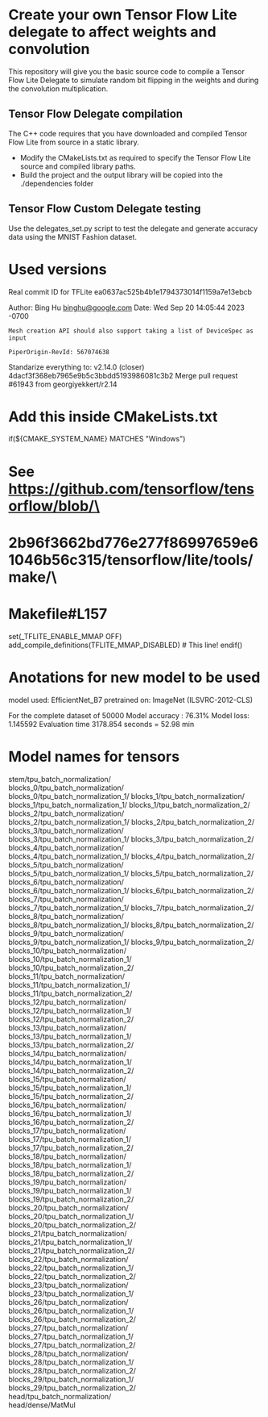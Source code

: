 # Create your own Tensor Flow Lite delegate to affect weights and convolution

This repository will give you the basic source code to compile a Tensor Flow Lite Delegate to simulate random bit flipping in the weights and during the convolution multiplication.

## Tensor Flow Delegate compilation

The C++ code requires that you have downloaded and compiled Tensor Flow Lite from source in a static library.

- Modify the CMakeLists.txt as required to specify the Tensor Flow Lite source and compiled library paths.
- Build the project and the output library will be copied into the ./dependencies folder 

## Tensor Flow Custom Delegate testing

Use the delegates_set.py script to test the delegate and generate accuracy data using the MNIST Fashion dataset.

# Used versions

Real commit ID for TFLite
ea0637ac525b4b1e1794373014f1159a7e13ebcb

Author: Bing Hu <binghu@google.com>
Date:   Wed Sep 20 14:05:44 2023 -0700

    Mesh creation API should also support taking a list of DeviceSpec as input

    PiperOrigin-RevId: 567074638

Standarize everything to:
v2.14.0 (closer) 4dacf3f368eb7965e9b5c3bbdd5193986081c3b2
Merge pull request #61943 from georgiyekkert/r2.14

# Add this inside CMakeLists.txt
if(${CMAKE_SYSTEM_NAME} MATCHES "Windows")
  # See https://github.com/tensorflow/tensorflow/blob/\
  # 2b96f3662bd776e277f86997659e61046b56c315/tensorflow/lite/tools/make/\
  # Makefile#L157
  set(_TFLITE_ENABLE_MMAP OFF)
  add_compile_definitions(TFLITE_MMAP_DISABLED) # This line!
endif()


# Anotations for new model to be used
model used: EfficientNet_B7
pretrained on: ImageNet (ILSVRC-2012-CLS)

For the complete dataset of 50000
Model accuracy : 76.31%
Model loss: 1.145592
Evaluation time 3178.854 seconds = 52.98 min

# Model names for tensors 
stem/tpu_batch_normalization/			
blocks_0/tpu_batch_normalization/		
blocks_0/tpu_batch_normalization_1/	
blocks_1/tpu_batch_normalization/		
blocks_1/tpu_batch_normalization_1/	
blocks_1/tpu_batch_normalization_2/	
blocks_2/tpu_batch_normalization/		
blocks_2/tpu_batch_normalization_1/	
blocks_2/tpu_batch_normalization_2/	
blocks_3/tpu_batch_normalization/		
blocks_3/tpu_batch_normalization_1/	
blocks_3/tpu_batch_normalization_2/	
blocks_4/tpu_batch_normalization/		
blocks_4/tpu_batch_normalization_1/	
blocks_4/tpu_batch_normalization_2/	
blocks_5/tpu_batch_normalization/		
blocks_5/tpu_batch_normalization_1/	
blocks_5/tpu_batch_normalization_2/	
blocks_6/tpu_batch_normalization/		
blocks_6/tpu_batch_normalization_1/	
blocks_6/tpu_batch_normalization_2/	
blocks_7/tpu_batch_normalization/		
blocks_7/tpu_batch_normalization_1/	
blocks_7/tpu_batch_normalization_2/	
blocks_8/tpu_batch_normalization/		
blocks_8/tpu_batch_normalization_1/	
blocks_8/tpu_batch_normalization_2/	
blocks_9/tpu_batch_normalization/		
blocks_9/tpu_batch_normalization_1/	
blocks_9/tpu_batch_normalization_2/	
blocks_10/tpu_batch_normalization/	
blocks_10/tpu_batch_normalization_1/	
blocks_10/tpu_batch_normalization_2/	
blocks_11/tpu_batch_normalization/	
blocks_11/tpu_batch_normalization_1/	
blocks_11/tpu_batch_normalization_2/	
blocks_12/tpu_batch_normalization/	
blocks_12/tpu_batch_normalization_1/	
blocks_12/tpu_batch_normalization_2/	
blocks_13/tpu_batch_normalization/	
blocks_13/tpu_batch_normalization_1/	
blocks_13/tpu_batch_normalization_2/	
blocks_14/tpu_batch_normalization/	
blocks_14/tpu_batch_normalization_1/	
blocks_14/tpu_batch_normalization_2/	
blocks_15/tpu_batch_normalization/	
blocks_15/tpu_batch_normalization_1/	
blocks_15/tpu_batch_normalization_2/	
blocks_16/tpu_batch_normalization/	
blocks_16/tpu_batch_normalization_1/	
blocks_16/tpu_batch_normalization_2/	
blocks_17/tpu_batch_normalization/	
blocks_17/tpu_batch_normalization_1/	
blocks_17/tpu_batch_normalization_2/	
blocks_18/tpu_batch_normalization/	
blocks_18/tpu_batch_normalization_1/	
blocks_18/tpu_batch_normalization_2/	
blocks_19/tpu_batch_normalization/	
blocks_19/tpu_batch_normalization_1/	
blocks_19/tpu_batch_normalization_2/	
blocks_20/tpu_batch_normalization/	
blocks_20/tpu_batch_normalization_1/	
blocks_20/tpu_batch_normalization_2/	
blocks_21/tpu_batch_normalization/	
blocks_21/tpu_batch_normalization_1/	
blocks_21/tpu_batch_normalization_2/	
blocks_22/tpu_batch_normalization/	
blocks_22/tpu_batch_normalization_1/	
blocks_22/tpu_batch_normalization_2/	
blocks_23/tpu_batch_normalization/	
blocks_23/tpu_batch_normalization_1/	
blocks_26/tpu_batch_normalization/	
blocks_26/tpu_batch_normalization_1/	
blocks_26/tpu_batch_normalization_2/	
blocks_27/tpu_batch_normalization/	
blocks_27/tpu_batch_normalization_1/	
blocks_27/tpu_batch_normalization_2/	
blocks_28/tpu_batch_normalization/	
blocks_28/tpu_batch_normalization_1/	
blocks_28/tpu_batch_normalization_2/	
blocks_29/tpu_batch_normalization_1/	
blocks_29/tpu_batch_normalization_2/	
head/tpu_batch_normalization/			
head/dense/MatMul